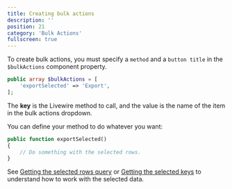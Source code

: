 ```yaml
---
title: Creating bulk actions
description: ''
position: 21
category: 'Bulk Actions'
fullscreen: true
---
```


To create bulk actions, you must specify a `method` and a `button title` in the `$bulkActions` component property.

```php
public array $bulkActions = [
    'exportSelected' => 'Export',
];
```

The **key** is the Livewire method to call, and the value is the name of the item in the bulk actions dropdown.

You can define your method to do whatever you want:

```php
public function exportSelected()
{
    // Do something with the selected rows.
}
```

See [Getting the selected rows query](bulk-actions/Getting-the-selected-rows-query) or [Getting the selected keys](bulk-actions/Getting-the-selected-keys) to understand how to work with the selected data.

